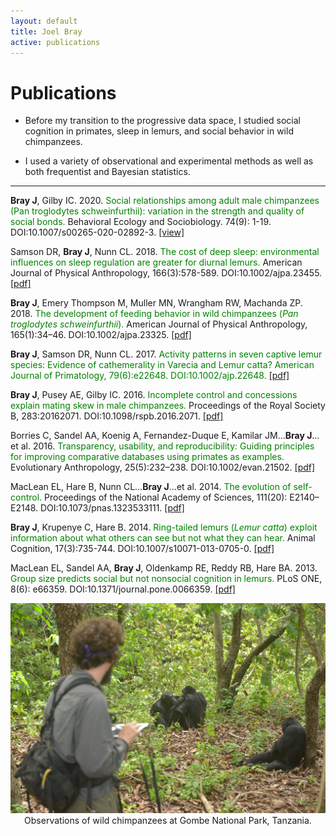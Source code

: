 ```yaml
---
layout: default
title: Joel Bray
active: publications
---
```


<p><h1>Publications</h1></p>

+ Before my transition to the progressive data space, I studied social cognition in primates, sleep in lemurs, and social behavior in wild chimpanzees.

+ I used a variety of observational and experimental methods as well as both frequentist and Bayesian statistics.

___

**Bray J**, Gilby IC. 2020. <span style="color:green">Social relationships among adult male chimpanzees (Pan troglodytes schweinfurthii): variation in the strength and quality of social bonds.</span> Behavioral Ecology and Sociobiology. 74(9): 1-19. DOI:10.1007/s00265-020-02892-3. [[view]](https://link.springer.com/epdf/10.1007/s00265-020-02892-3?sharing_token=jmwYNOGJOGD3xSfvuBV4nPe4RwlQNchNByi7wbcMAY6GnyAlG4zHoFc0WofiLBPIKt-I5FvsOCfPI_hMBnblAx_X5QjW2ystdHYk9p2WLs8UaNcHEcPvdtCLkpUpgxvVb3QOyqRxk5k0KSC_httw6NjSNTZOR874vj9Ab8ak9cY%3D)

Samson DR, **Bray J**, Nunn CL. 2018. <span style="color:green">The cost of deep sleep: environmental influences on sleep regulation are greater for diurnal lemurs.</span> American Journal of Physical Anthropology, 166(3):578-589. DOI:10.1002/ajpa.23455. [[pdf]](https://joelbray.github.io/assets/pdfs/samson_2018_ajpa.pdf)

**Bray J**, Emery Thompson M, Muller MN, Wrangham RW, Machanda ZP. 2018. <span style="color:green">The development of feeding behavior in wild chimpanzees (*Pan troglodytes schweinfurthii*).</span> American Journal of Physical Anthropology, 165(1):34–46. DOI:10.1002/ajpa.23325. [[pdf]](https://joelbray.github.io/assets/pdfs/bray_2018_ajpa.pdf)

**Bray J**, Samson DR, Nunn CL. 2017. <span style="color:green">Activity patterns in seven captive lemur species: Evidence of cathemerality in Varecia and Lemur catta? American Journal of Primatology, 79(6):e22648. DOI:10.1002/ajp.22648. [[pdf]](https://joelbray.github.io/assets/pdfs/bray_2017_ajp.pdf)

**Bray J**, Pusey AE, Gilby IC. 2016. <span style="color:green">Incomplete control and concessions explain mating skew in male chimpanzees.</span> Proceedings of the Royal Society B, 283:20162071. DOI:10.1098/rspb.2016.2071. [[pdf]](https://joelbray.github.io/assets/pdfs/bray_2016_prsb.pdf)

Borries C, Sandel AA, Koenig A, Fernandez-Duque E, Kamilar JM…**Bray J**…et al. 2016. <span style="color:green">Transparency, usability, and reproducibility: Guiding principles for improving comparative databases using primates as examples.</span> Evolutionary Anthropology, 25(5):232–238. DOI:10.1002/evan.21502. [[pdf]](https://joelbray.github.io/assets/pdfs/borries_2016_evanth.pdf)

MacLean EL, Hare B, Nunn CL…**Bray J**…et al. 2014. <span style="color:green">The evolution of self-control.</span> Proceedings of the National Academy of Sciences, 111(20): E2140–E2148. DOI:10.1073/pnas.1323533111. [[pdf]](https://joelbray.github.io/assets/pdfs/maclean_2014_pnas.pdf)

**Bray J**, Krupenye C, Hare B. 2014. <span style="color:green">Ring-tailed lemurs (*Lemur catta*) exploit information about what others can see but not what they can hear.</span> Animal Cognition, 17(3):735-744. DOI:10.1007/s10071-013-0705-0. [[pdf]](https://joelbray.github.io/assets/pdfs/bray_2014_animcogn.pdf)

MacLean EL, Sandel AA, **Bray J**, Oldenkamp RE, Reddy RB, Hare BA. 2013. <span style="color:green">Group size predicts social but not nonsocial cognition in lemurs.</span> PLoS ONE, 8(6): e66359. DOI:10.1371/journal.pone.0066359. [[pdf]](https://joelbray.github.io/assets/pdfs/maclean_2013_plosone.pdf)

<center><img src="/assets/images/gombe_observations.jpg" class="responsive"><figcaption>Observations of wild chimpanzees at Gombe National Park, Tanzania.</figcaption></center>